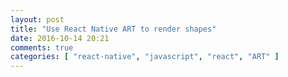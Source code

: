 ```yaml
---
layout: post
title: "Use React Native ART to render shapes"
date: 2016-10-14 20:21
comments: true
categories: [ "react-native", "javascript", "react", "ART" ]
---
```

